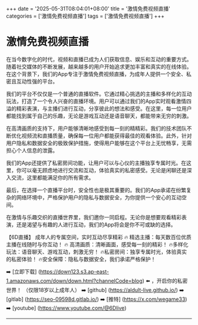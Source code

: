+++
date = '2025-05-31T08:04:01+08:00'
title = '激情免费视频直播'
categories = ['激情免费视频直播']
tags = ['激情免费视频直播']
+++

# 激情免费视频直播

在当今数字化的时代，视频和直播已成为人们获取信息、娱乐和互动的重要方式。随着社交媒体的不断发展，越来越多的用户开始追求更加丰富和真实的在线体验。在这个背景下，我们的App专注于激情免费视频直播，为成年人提供一个安全、私密且互动性强的平台。

我们的平台不仅仅是一个普通的直播软件。它通过精心挑选的主播和多样化的互动玩法，打造了一个令人兴奋的直播环境。用户可以通过我们的App实时观看激情四溢的精彩表演，与主播们进行互动，分享彼此的想法和感受。在这里，每一位用户都能找到属于自己的乐趣，无论是游戏互动还是语音聊天，都能带来无穷的刺激。

在高清画质的支持下，用户能够清晰地感受到每一刻的精精彩。我们的技术团队不断优化视频流和直播质量，确保每一位用户都能获得最佳的观看体验。此外，针对用户隐私和数据安全的极致保护措施，使得用户能够在这个平台上无忧畅享，无需担心个人信息的泄露。

我们的App还提供了私密房间功能，让用户可以与心仪的主播独享专属时光。在这里，你可以毫无顾虑地进行交流和互动，体验真实的私密感受。无论是闲聊还是深入交流，这里都能满足你的所有需求。

最后，在选择一个直播平台时，安全性也是极其重要的。我们的App承诺在纷繁复杂的网络环境中，严格保护用户的隐私与数据安全，为你提供一个安心的互动空间。

在激情与乐趣交织的直播世界里，我们邀你一同启程。无论你是想要观看精彩表演，还是渴望与有趣的人进行互动，我们的App将会是你不可或缺的选择。

【6D直播】
成年人的专属空间，实时互动尽享精彩
🔥 精选主播：每天数百位优质主播在线随时与你互动！
🔥 高清画质：清晰画面，感受每一刻的精彩！
🔥多样化玩法：语音聊天、游戏互动，刺激无穷！
🔥私密房间：独享专属时光，体验真实的私密体验！
🔥安全保障：隐私与数据安全，我们承诺严格保护！

➡️ [立即下载] (https://down123.s3.ap-east-1.amazonaws.com/down/down.html?channelCode=blog) ⬅️ ，开启你的私密世界！
（仅限18岁以上成年人）
➡️ [github] (https://aldult-live.github.io/)
➡️ [gitlab] (https://seo-09598d.gitlab.io/)
➡️ [推特] (https://x.com/wegame33)
➡️ [youtube] (https://www.youtube.com/@6Dlive)

---
